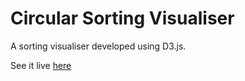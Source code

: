 # Circular Sorting Visualiser

A sorting visualiser developed using D3.js.

See it live <a href='https://miles-crighton.github.io/circular-sorting/'>here</a>
